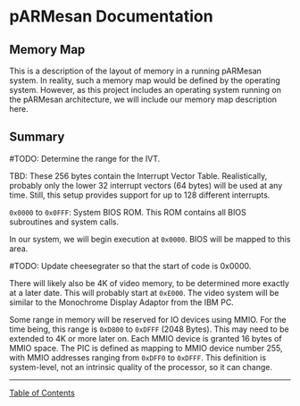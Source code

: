 # pARMesan Documentation

## Memory Map

This is a description of the layout of memory in a running pARMesan system. In reality, such a memory map would be defined by the operating system. However, as this project includes an operating system running on the pARMesan architecture, we will include our memory map description here.

## Summary

#TODO: Determine the range for the IVT.

TBD: These  256 bytes contain the Interrupt Vector Table. Realistically, probably only the lower 32 interrupt vectors (64 bytes) will be used at any time. Still, this setup provides support for up to 128 different interrupts.

`0x0000` to `0x0FFF`: System BIOS ROM. This ROM contains all BIOS subroutines and system calls.

In our system, we will begin execution at `0x0000`. BIOS will be mapped to this area.

#TODO: Update cheesegrater so that the start of code is 0x0000.

There will likely also be 4K of video memory, to be determined more exactly at a later date. This will probably start at `0xE000`. The video system will be similar to the Monochrome Display Adaptor from the IBM PC.

Some range in memory will be reserved for IO devices using MMIO. For the time being, this range is `0xD800` to `0xDFFF` (2048 Bytes). This may need to be extended to 4K or more later on. Each MMIO device is granted 16 bytes of MMIO space. The PIC is defined as mapping to MMIO device number 255, with MMIO addresses ranging from `0xDFF0` to `0xDFFF`. This definition is system-level, not an intrinsic quality of the processor, so it can change.

---

[Table of Contents](index.md)